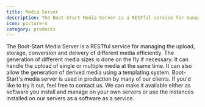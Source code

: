 ```yaml
---
title: Media Server
description: The Boot-Start Media Server is a RESTful service for managing the upload, storage, conversion and delivery of different media efficiently.
icon: picture-o
category: products
---
```

The Boot-Start Media Server is a RESTful service for managing the upload, storage, conversion and delivery of different media efficiently.
The generation of different media sizes is done on the fly if necessary. It can handle the upload of single or multiple media at the same time.
It can also allow the generation of derived media using a templating system. Boot-Start's media server is used in production by many of our clients.
If you'd like to try it out, feel free to contact us. We can make it available either as software you install and manage on your own servers or use the
instances installed on our servers as a software as a service.
